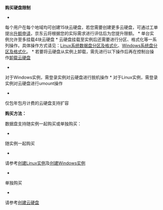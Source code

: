 **购买硬盘限制**

* 
每个用户在每个地域均可创建15块云硬盘，若您需要创建更多云硬盘，可通过工单提出[升额申请](https://uc.jdcloud.com/question/submit)，京东云将根据您的实际需求进行评估后为您提升限额。
* 
单台实例允许至多挂载4块云硬盘
* 
云硬盘挂载至实例后还需要进行分区、格式化等一系列操作。具体操作方式请见：[Linux系统数据盘分区及格式化](http://www.jdcloud.com/help/detail/887/isCateLog/1)、[Windows系统盘分区及格式化](http://www.jdcloud.com/help/detail/365/isCateLog/1)。
* 
若要将云硬盘从实例上卸载，需先进行以下操作后再在控制台操作[卸载云硬盘](https://www.jdcloud.com/help/detail/320/isCateLog/1)

* 
对于Windows实例，需登录实例对云硬盘进行脱机操作
* 
对于Linux实例，需登录实例对云硬盘进行umount操作

* 
仅包年包月计费的云硬盘支持扩容

**购买方法：**

数据盘支持随实例一起购买或单独购买：

* 
随实例一起购买

* 
请参考[创建Linux实例](http://www.jdcloud.com/help/detail/359/isCateLog/1)及[创建Windows实例](http://www.jdcloud.com/help/detail/363/isCateLog/1)

* 
单独购买

* 
请参考[创建云硬盘](http://www.jdcloud.com/help/detail/504/isCateLog/1)